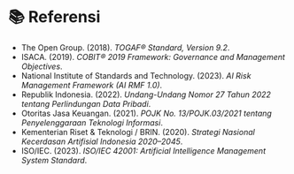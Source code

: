 # 📚 Referensi

- The Open Group. (2018). *TOGAF® Standard, Version 9.2*.  
- ISACA. (2019). *COBIT® 2019 Framework: Governance and Management Objectives*.  
- National Institute of Standards and Technology. (2023). *AI Risk Management Framework (AI RMF 1.0)*.  
- Republik Indonesia. (2022). *Undang-Undang Nomor 27 Tahun 2022 tentang Perlindungan Data Pribadi*.  
- Otoritas Jasa Keuangan. (2021). *POJK No. 13/POJK.03/2021 tentang Penyelenggaraan Teknologi Informasi*.  
- Kementerian Riset & Teknologi / BRIN. (2020). *Strategi Nasional Kecerdasan Artifisial Indonesia 2020–2045*.  
- ISO/IEC. (2023). *ISO/IEC 42001: Artificial Intelligence Management System Standard*.  
